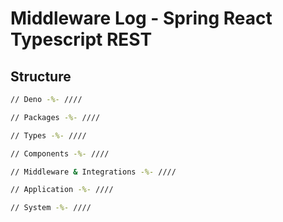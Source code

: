 # Middleware Log - Spring React Typescript REST

## Structure

```bash
// Deno -%- ////

// Packages -%- ////

// Types -%- ////

// Components -%- ////

// Middleware & Integrations -%- ////

// Application -%- ////

// System -%- ////
```
